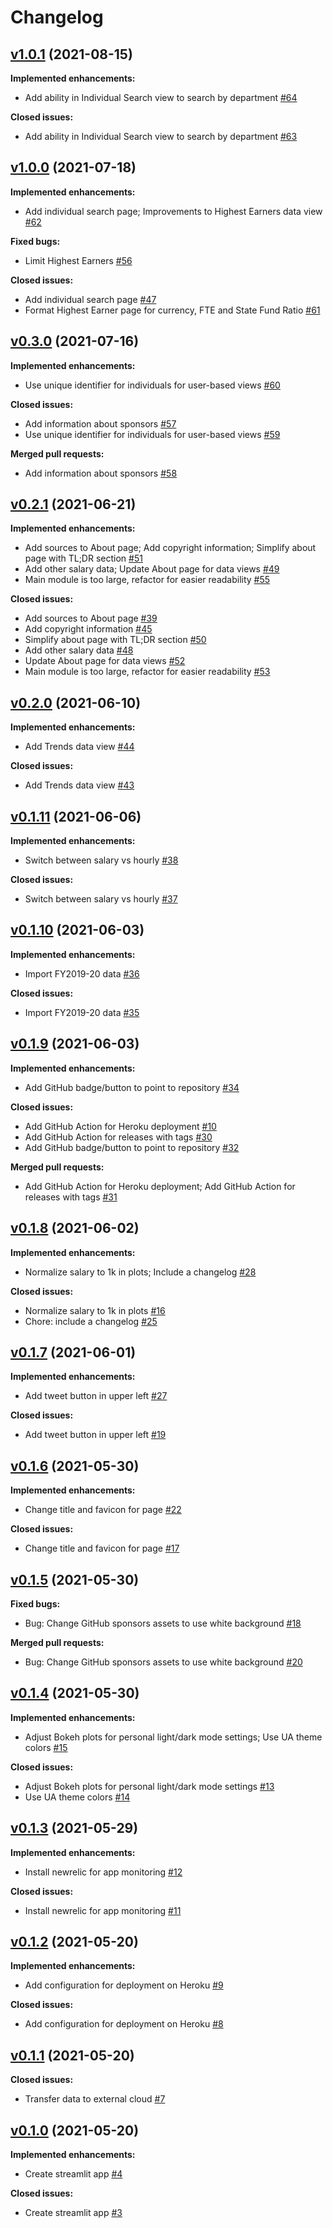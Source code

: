 # Changelog

## [v1.0.1](https://github.com/astrochun/uarizona-salary-app/tree/v1.0.1) (2021-08-15)

**Implemented enhancements:**
 - Add ability in Individual Search view to search by department
   [#64](http://github.com/astrochun/uarizona-salary-app/pull/64)

**Closed issues:**
 - Add ability in Individual Search view to search by department
   [#63](http://github.com/astrochun/uarizona-salary-app/issues/63)


## [v1.0.0](https://github.com/astrochun/uarizona-salary-app/tree/v1.0.0) (2021-07-18)

**Implemented enhancements:**
 - Add individual search page; Improvements to Highest Earners data view
   [#62](http://github.com/astrochun/uarizona-salary-app/pull/62)

**Fixed bugs:**
 - Limit Highest Earners [#56](http://github.com/astrochun/uarizona-salary-app/issues/56)

**Closed issues:**
 - Add individual search page [#47](http://github.com/astrochun/uarizona-salary-app/issues/47)
 - Format Highest Earner page for currency, FTE and State Fund Ratio
   [#61](http://github.com/astrochun/uarizona-salary-app/issues/61)


## [v0.3.0](https://github.com/astrochun/uarizona-salary-app/tree/v0.3.0) (2021-07-16)

**Implemented enhancements:**
 - Use unique identifier for individuals for user-based views
   [#60](http://github.com/astrochun/uarizona-salary-app/pull/60)

**Closed issues:**
 - Add information about sponsors
   [#57](https://github.com/astrochun/uarizona-salary-app/issues/57)
 - Use unique identifier for individuals for user-based views
   [#59](https://github.com/astrochun/uarizona-salary-app/issues/59)

**Merged pull requests:**
 - Add information about sponsors [#58](https://github.com/astrochun/uarizona-salary-app/pull/58)


## [v0.2.1](https://github.com/astrochun/uarizona-salary-app/tree/HEAD) (2021-06-21)

**Implemented enhancements:**
 - Add sources to About page; Add copyright information; Simplify about page with TL;DR section
   [#51](http://github.com/astrochun/uarizona-salary-app/pull/51)
 - Add other salary data; Update About page for data views
   [#49](http://github.com/astrochun/uarizona-salary-app/pull/49)
 - Main module is too large, refactor for easier readability
   [#55](http://github.com/astrochun/uarizona-salary-app/pull/55)

**Closed issues:**
 - Add sources to About page [#39](http://github.com/astrochun/uarizona-salary-app/issues/39)
 - Add copyright information [#45](http://github.com/astrochun/uarizona-salary-app/issues/45)
 - Simplify about page with TL;DR section [#50](http://github.com/astrochun/uarizona-salary-app/issues/50)
 - Add other salary data [#48](http://github.com/astrochun/uarizona-salary-app/issues/48)
 - Update About page for data views [#52](http://github.com/astrochun/uarizona-salary-app/issues/52)
 - Main module is too large, refactor for easier readability
   [#53](http://github.com/astrochun/uarizona-salary-app/issues/53)


## [v0.2.0](https://github.com/astrochun/uarizona-salary-app/tree/v0.2.0) (2021-06-10)

**Implemented enhancements:**
 - Add Trends data view [#44](http://github.com/astrochun/uarizona-salary-app/pull/44)

**Closed issues:**
 - Add Trends data view [#43](http://github.com/astrochun/uarizona-salary-app/issues/43)


## [v0.1.11](https://github.com/astrochun/uarizona-salary-app/tree/v0.1.11) (2021-06-06)

**Implemented enhancements:**
 - Switch between salary vs hourly [#38](http://github.com/astrochun/uarizona-salary-app/pull/38)

**Closed issues:**
 - Switch between salary vs hourly [#37](http://github.com/astrochun/uarizona-salary-app/issues/37)


## [v0.1.10](https://github.com/astrochun/uarizona-salary-app/tree/v0.1.10) (2021-06-03)

**Implemented enhancements:**
 - Import FY2019-20 data [#36](http://github.com/astrochun/uarizona-salary-app/pull/36)

**Closed issues:**
 - Import FY2019-20 data [#35](http://github.com/astrochun/uarizona-salary-app/issues/35)


## [v0.1.9](https://github.com/astrochun/uarizona-salary-app/tree/v0.1.9) (2021-06-03)

**Implemented enhancements:**
 - Add GitHub badge/button to point to repository [#34](http://github.com/astrochun/uarizona-salary-app/pull/34)

**Closed issues:**
 - Add GitHub Action for Heroku deployment [#10](http://github.com/astrochun/uarizona-salary-app/issues/10)
 - Add GitHub Action for releases with tags [#30](http://github.com/astrochun/uarizona-salary-app/issues/30)
 - Add GitHub badge/button to point to repository [#32](http://github.com/astrochun/uarizona-salary-app/issues/32)

**Merged pull requests:**
 - Add GitHub Action for Heroku deployment; Add GitHub Action for releases with tags [#31](http://github.com/astrochun/uarizona-salary-app/pull/31)


## [v0.1.8](https://github.com/astrochun/uarizona-salary-app/tree/v0.1.8) (2021-06-02)

**Implemented enhancements:**
 - Normalize salary to 1k in plots; Include a changelog [#28](http://github.com/astrochun/uarizona-salary-app/pull/28)

**Closed issues:**
 - Normalize salary to 1k in plots [#16](http://github.com/astrochun/uarizona-salary-app/issues/16)
 - Chore: include a changelog [#25](http://github.com/astrochun/uarizona-salary-app/issues/25)


## [v0.1.7](https://github.com/astrochun/uarizona-salary-app/tree/v0.1.7) (2021-06-01)

**Implemented enhancements:**
 - Add tweet button in upper left [#27](http://github.com/astrochun/uarizona-salary-app/pull/27)

**Closed issues:**
 - Add tweet button in upper left [#19](http://github.com/astrochun/uarizona-salary-app/issues/19)


## [v0.1.6](https://github.com/astrochun/uarizona-salary-app/tree/v0.1.6) (2021-05-30)

**Implemented enhancements:**
 - Change title and favicon for page [#22](http://github.com/astrochun/uarizona-salary-app/pull/22)

**Closed issues:**
 - Change title and favicon for page [#17](http://github.com/astrochun/uarizona-salary-app/issues/17)


## [v0.1.5](https://github.com/astrochun/uarizona-salary-app/tree/v0.1.5) (2021-05-30)

**Fixed bugs:**
 - Bug: Change GitHub sponsors assets to use white background [#18](http://github.com/astrochun/uarizona-salary-app/issues/18)

**Merged pull requests:**
 - Bug: Change GitHub sponsors assets to use white background [#20](http://github.com/astrochun/uarizona-salary-app/pull/20)


## [v0.1.4](https://github.com/astrochun/uarizona-salary-app/tree/v0.1.4) (2021-05-30)

**Implemented enhancements:**
 - Adjust Bokeh plots for personal light/dark mode settings; Use UA theme colors [#15](http://github.com/astrochun/uarizona-salary-app/pull/15)

**Closed issues:**
 - Adjust Bokeh plots for personal light/dark mode settings [#13](http://github.com/astrochun/uarizona-salary-app/issues/13)
 - Use UA theme colors [#14](http://github.com/astrochun/uarizona-salary-app/issues/14)


## [v0.1.3](https://github.com/astrochun/uarizona-salary-app/tree/v0.1.3) (2021-05-29)

**Implemented enhancements:**
 - Install newrelic for app monitoring [#12](http://github.com/astrochun/uarizona-salary-app/pull/12)

**Closed issues:**
 - Install newrelic for app monitoring [#11](http://github.com/astrochun/uarizona-salary-app/issues/11)


## [v0.1.2](https://github.com/astrochun/uarizona-salary-app/tree/v0.1.2) (2021-05-20)

**Implemented enhancements:**
 - Add configuration for deployment on Heroku [#9](http://github.com/astrochun/uarizona-salary-app/pull/9)

**Closed issues:**
 - Add configuration for deployment on Heroku [#8](http://github.com/astrochun/uarizona-salary-app/issues/8)


## [v0.1.1](https://github.com/astrochun/uarizona-salary-app/tree/v0.1.1) (2021-05-20)

**Closed issues:**
 - Transfer data to external cloud [#7](http://github.com/astrochun/uarizona-salary-app/issues/7)


## [v0.1.0](https://github.com/astrochun/uarizona-salary-app/tree/v0.1.0) (2021-05-20)

**Implemented enhancements:**
 - Create streamlit app [#4](http://github.com/astrochun/uarizona-salary-app/pull/4)

**Closed issues:**
 - Create streamlit app [#3](http://github.com/astrochun/uarizona-salary-app/issues/3)


<!-- TEMPLATE
## [vXX.YY.ZZ](https://github.com/astrochun/uarizona-salary-app/tree/vXX.YY.ZZ) (YYYY-MM-DD)

**Implemented enhancements:**
 - `______` [#XX](http://github.com/astrochun/uarizona-salary-app/pull/XX)

**Fixed bugs:**
 - `______` [#XX](http://github.com/astrochun/uarizona-salary-app/issues/XX)

**Closed issues:**
 - `______` [#XX](http://github.com/astrochun/uarizona-salary-app/issues/XX)

**Merged pull requests:**
 - `______` [#XX](http://github.com/astrochun/uarizona-salary-app/pull/XX)

-->
